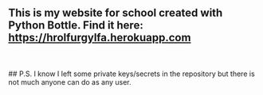 ## This is my website for school created with Python Bottle. Find it here: https://hrolfurgylfa.herokuapp.com
<br>
<br>
## P.S. I know I left some private keys/secrets in the repository but there is not much anyone can do as any user. 
